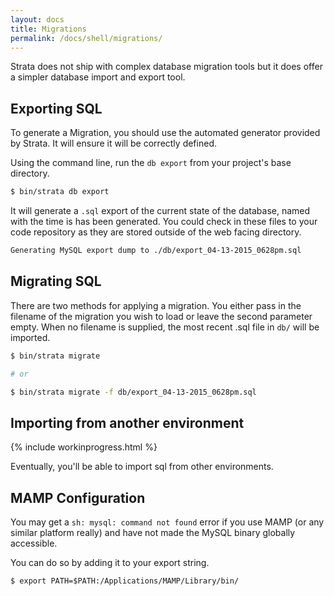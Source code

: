 ```yaml
---
layout: docs
title: Migrations
permalink: /docs/shell/migrations/
---
```


Strata does not ship with complex database migration tools but it does offer a simpler database import and export tool.

## Exporting SQL

To generate a Migration, you should use the automated generator provided by Strata. It will ensure it will be correctly defined.

Using the command line, run the `db export` from your project's base directory.

~~~ sh
$ bin/strata db export
~~~

It will generate a `.sql` export of the current state of the database, named with the time is has been generated. You could check in these files to your code repository as they are stored outside of the web facing directory.

~~~ sh
Generating MySQL export dump to ./db/export_04-13-2015_0628pm.sql
~~~

## Migrating SQL

There are two methods for applying a migration. You either pass in the filename of the migration you wish to load or leave the second parameter empty. When no filename is supplied, the most recent .sql file in `db/` will be imported.

~~~ sh
$ bin/strata migrate

# or

$ bin/strata migrate -f db/export_04-13-2015_0628pm.sql
~~~

## Importing from another environment

{% include workinprogress.html %}

Eventually, you'll be able to import sql from other environments.

## MAMP Configuration

You may get a `sh: mysql: command not found` error if you use MAMP (or any similar platform really) and have not made the MySQL binary globally accessible.

You can do so by adding it to your export string.

~~~
$ export PATH=$PATH:/Applications/MAMP/Library/bin/
~~~
